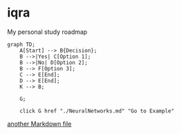 # iqra
My personal study roadmap

```mermaid
graph TD;
    A[Start] --> B{Decision};
    B -->|Yes| C[Option 1];
    B -->|No| D[Option 2];
    B --> F[Option 3];
    C --> E[End];
    D --> E[End];
    K --> B;

    G;
    
    click G href "./NeuralNetworks.md" "Go to Example"
```

[another Markdown file](./NeuralNetworks.md)
